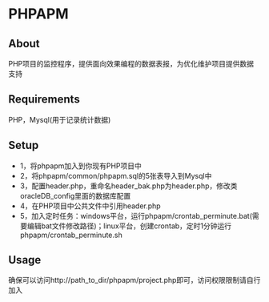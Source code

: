 PHPAPM
======

## About
PHP项目的监控程序，提供面向效果编程的数据表报，为优化维护项目提供数据支持
## Requirements
PHP，Mysql(用于记录统计数据)
## Setup
* 1，将phpapm加入到你现有PHP项目中
* 2，将phpapm/common/phpapm.sql的5张表导入到Mysql中
* 3，配置header.php，重命名header_bak.php为header.php，修改类oracleDB_config里面的数据库配置
* 4，在PHP项目中公共文件中引用header.php
* 5，加入定时任务：windows平台，运行phpapm/crontab_perminute.bat(需要编辑bat文件修改路径)；linux平台，创建crontab，定时1分钟运行phpapm/crontab_perminute.sh

## Usage
确保可以访问http://path_to_dir/phpapm/project.php即可，访问权限限制请自行加入

